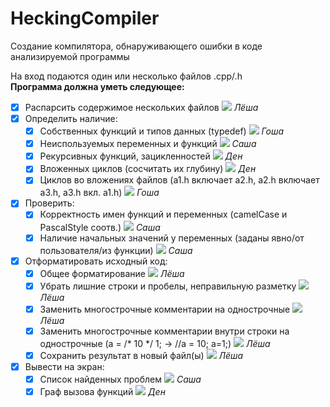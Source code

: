 # HeckingCompiler
Создание компилятора, обнаруживающего ошибки в коде анализируемой программы

На вход подаются один или несколько файлов .cpp/.h</br>
__Программа должна уметь следующее:__
- [x] Распарсить содержимое нескольких файлов ![](https://via.placeholder.com/15/FFF700/FFF700/) *Лёша*
- [x] Определить наличие:
  - [x] Собственных функций и типов данных (typedef) ![](https://via.placeholder.com/15/1589F0/1589F0/) *Гоша*
  - [x] Неиспользуемых переменных и функций ![](https://via.placeholder.com/15/c5f015/c5f015/) *Саша*
  - [x] Рекурсивных функций, зацикленностей ![](https://via.placeholder.com/15/f03c15/f03c15/) *Ден*
  - [x] Вложенных циклов (сосчитать их глубину) ![](https://via.placeholder.com/15/f03c15/f03c15/) *Ден*
  - [x] Циклов во вложениях файлов (a1.h включает a2.h, a2.h включает a3.h, a3.h вкл. a1.h) ![](https://via.placeholder.com/15/1589F0/1589F0/) *Гоша*
- [x] Проверить:
  - [x] Корректность имен функций и переменных (camelCase и PascalStyle соотв.) ![](https://via.placeholder.com/15/c5f015/c5f015/) *Саша*
  - [x] Наличие начальных значений у переменных (заданы явно/от пользователя/из функции) ![](https://via.placeholder.com/15/c5f015/c5f015/) *Саша*
- [x] Отформатировать исходный код:
  - [x] Общее форматирование ![](https://via.placeholder.com/15/FFF700/FFF700/) *Лёша*
  - [x] Убрать лишние строки и пробелы, неправильную разметку ![](https://via.placeholder.com/15/FFF700/FFF700/) *Лёша*
  - [x] Заменить многострочные комментарии на однострочные ![](https://via.placeholder.com/15/FFF700/FFF700/) *Лёша*
  - [x] Заменить многострочные комментарии внутри строки на однострочные (a = /* 10 */ 1; → //a = 10; a=1;) ![](https://via.placeholder.com/15/FFF700/FFF700/) *Лёша*
  - [x] Сохранить результат в новый файл(ы) ![](https://via.placeholder.com/15/FFF700/FFF700/) *Лёша*
- [x] Вывести на экран:
  - [x] Список найденных проблем ![](https://via.placeholder.com/15/c5f015/c5f015/) *Саша*
  - [x] Граф вызова функций ![](https://via.placeholder.com/15/f03c15/f03c15/) *Ден*
